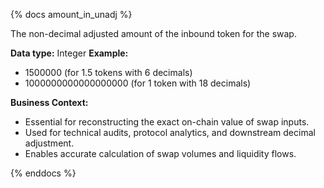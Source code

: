 {% docs amount_in_unadj %}

The non-decimal adjusted amount of the inbound token for the swap.

**Data type:** Integer
**Example:**
- 1500000 (for 1.5 tokens with 6 decimals)
- 1000000000000000000 (for 1 token with 18 decimals)

**Business Context:**
- Essential for reconstructing the exact on-chain value of swap inputs.
- Used for technical audits, protocol analytics, and downstream decimal adjustment.
- Enables accurate calculation of swap volumes and liquidity flows.

{% enddocs %}